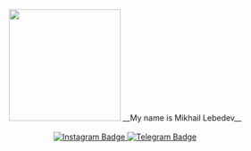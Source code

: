 <div id="header" align="center">
  <img src="https://media.giphy.com/media/jmGEQ5VPLOwao1ByTa/giphy.gif" width="200"/>
  __My name is Mikhail Lebedev__
</div>
<br>
<div id="badges" align="center">
  <a href="https://www.instagram.com/ml.lebedev/">
    <img src="https://img.shields.io/badge/Instagram-red?style=for-the-badge&logo=instagram&logoColor=white" alt="Instagram Badge"/>
  </a>
  <a href="https://t.me/Mihacik">
    <img src="https://img.shields.io/badge/Telegram-blue?style=for-the-badge&logo=telegram&logoColor=white" alt="Telegram Badge"/>
  </a>
</div>


<!--
**mike-lebedev/mike-lebedev** is a ✨ _special_ ✨ repository because its `README.md` (this file) appears on your GitHub profile.

Here are some ideas to get you started:

- 🔭 I’m currently working on ...
- 🌱 I’m currently learning ...
- 👯 I’m looking to collaborate on ...
- 🤔 I’m looking for help with ...
- 💬 Ask me about ...
- 📫 How to reach me: ...
- 😄 Pronouns: ...
- ⚡ Fun fact: ...
-->
